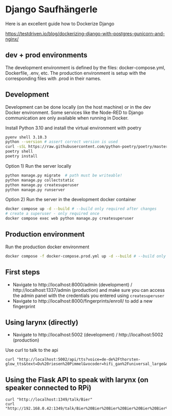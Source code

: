 # Django Saufhängerle

Here is an excellent guide how to Dockerize Django

https://testdriven.io/blog/dockerizing-django-with-postgres-gunicorn-and-nginx/

## dev + prod environments

The development environment is defined by the files: docker-compose.yml, Dockerfile, .env, etc.
The production environment is setup with the corresponding files with .prod in their names.

## Development

Development can be done locally (on the host machine) or in the dev Docker environment.
Some services like the Node-RED to Django communication are only available when running in Docker.


Install Python 3.10 and install the virtual environment with poetry

```bash
pyenv shell 3.10.3
python --version # assert correct version is used
curl -sSL https://raw.githubusercontent.com/python-poetry/poetry/master/get-poetry.py | python -
poetry shell
poetry install
```

Option 1) Run the server locally

```python
python manage.py migrate  # path must be writeable!
python manage.py collectstatic
python manage.py createsuperuser
python manage.py runserver
```

Option 2) Run the server in the development docker container

```bash
docker compose up -d --build # --build only required after changes
# create a superuser - only required once
docker compose exec web python manage.py createsuperuser
```

## Production environment

Run the production docker environment

```bash
docker compose -f docker-compose.prod.yml up -d --build # --build only required after changes
```


## First steps

* Navigate to http://localhost:8000/admin (development) / http://localhost:1337/admin (production) and make sure you can access the admin panel with the credentials you entered using `createsuperuser`
* Navigate to http://localhost:8000/fingerprints/enroll/ to add a new fingerprint



## Using larynx (directly)

* Navigate to http://localhost:5002 (development) / http://localhost:5002 (production)

Use curl to talk to the api

```
curl "http://localhost:5002/api/tts?voice=de-de%2Fthorsten-glow_tts&text=Du%20riesen%20Pimmel&vocoder=hifi_gan%2Funiversal_large&denoiserStrength=0.005&noiseScale=0.333&lengthScale=0.85"
```


## Using the Flask API to speak with larynx (on speaker connected to RPi)

```
curl "http://localhost:1349/talk/Bier"
curl "http://192.168.0.42:1349/talk/Bier%20Bier%20Bier%20Bier%20Bier%20Bier%20Bier%20Bier%20Bier%20Bier%20Bier%20Bier%20Bier%20Bier%20Bier"
```
